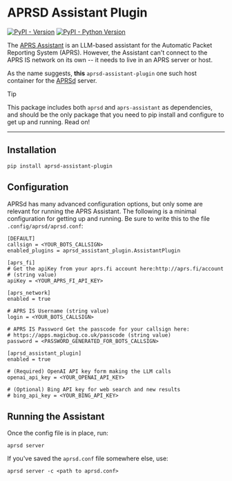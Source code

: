 # APRSD Assistant Plugin

[![PyPI - Version](https://img.shields.io/pypi/v/aprsd-assistant-plugin.svg)](https://pypi.org/project/aprsd-assistant-plugin)
[![PyPI - Python Version](https://img.shields.io/pypi/pyversions/aprsd-assistant-plugin.svg)](https://pypi.org/project/aprsd-assistant-plugin)

The [APRS Assistant](https://github.com/afourney/aprs-assistant) is an LLM-based assistant for the Automatic Packet Reporting System (APRS). However, the Assistant can't connect to the APRS IS network on its own -- it needs to live in an APRS server or host. 

As the name suggests, **this** `aprsd-assistant-plugin` one such host container for the [APRSd](https://github.com/craigerl/aprsd) server.

> [!TIP]
> This package includes both `aprsd` and `aprs-assistant` as dependencies, and should be the only package that you need to pip install and configure to get up and running.
> Read on! 

-----

## Installation

```console
pip install aprsd-assistant-plugin
```

## Configuration
APRSd has many advanced configuration options, but only some are relevant for running the APRS Assistant. The following is a minimal configuration for getting up and running. Be sure to write this to the file `.config/aprsd/aprsd.conf`:

```
[DEFAULT]
callsign = <YOUR_BOTS_CALLSIGN>
enabled_plugins = aprsd_assistant_plugin.AssistantPlugin

[aprs_fi]
# Get the apiKey from your aprs.fi account here:http://aprs.fi/account
# (string value)
apiKey = <YOUR_APRS_FI_API_KEY>

[aprs_network]
enabled = true

# APRS IS Username (string value)
login = <YOUR_BOTS_CALLSIGN>

# APRS IS Password Get the passcode for your callsign here:
# https://apps.magicbug.co.uk/passcode (string value)
password = <PASSWORD_GENERATED_FOR_BOTS_CALLSIGN>

[aprsd_assistant_plugin]
enabled = true

# (Required) OpenAI API key form making the LLM calls
openai_api_key = <YOUR_OPENAI_API_KEY>

# (Optional) Bing API key for web search and new results
# bing_api_key = <YOUR_BING_API_KEY>
``` 

## Running the Assistant 
Once the config file is in place, run:

```console
aprsd server
```

If you've saved the `aprsd.conf` file somewhere else, use:

```console
aprsd server -c <path to aprsd.conf>
```
